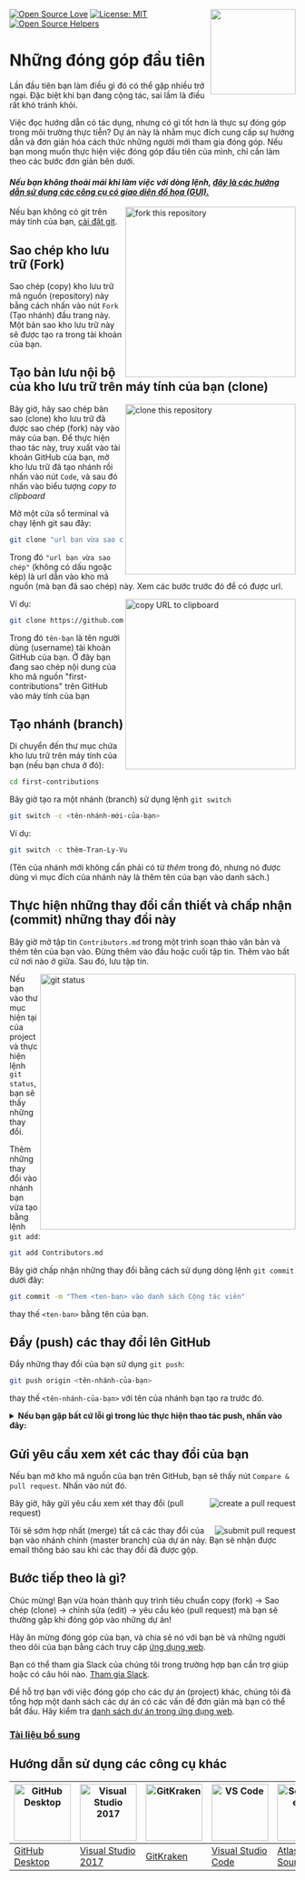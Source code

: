 [![Open Source Love](https://badges.frapsoft.com/os/v1/open-source.svg?v=103)](https://github.com/ellerbrock/open-source-badges/)
[<img align="right" width="150" src="https://firstcontributions.github.io/assets/Readme/join-slack-team.png">](https://join.slack.com/t/firstcontributors/shared_invite/zt-1hg51qkgm-Xc7HxhsiPYNN3ofX2_I8FA)
[![License: MIT](https://img.shields.io/badge/License-MIT-green.svg)](https://opensource.org/licenses/MIT)
[![Open Source Helpers](https://www.codetriage.com/roshanjossey/first-contributions/badges/users.svg)](https://www.codetriage.com/roshanjossey/first-contributions)

# Những đóng góp đầu tiên

Lần đầu tiên bạn làm điều gì đó có thể gặp nhiều trở ngại. Đặc biệt khi bạn đang cộng tác, sai lầm là điều rất khó tránh khỏi. 

Việc đọc hướng dẫn có tác dụng, nhưng có gì tốt hơn là thực sự đóng góp trong môi trường thực tiễn? Dự án này là nhằm mục đích cung cấp sự hướng dẫn và đơn giản hóa cách thức những người mới tham gia đóng góp. Nếu bạn mong muốn thực hiện việc đóng góp đầu tiên của mình, chỉ cần làm theo các bước đơn giản bên dưới.

#### *Nếu bạn không thoải mái khi làm việc với dòng lệnh, [đây là các hướng dẫn sử dụng các công cụ có giao diện đồ họa (GUI).]( #Hướng-dẫn-sử-dụng-các-công-cụ-khác )*

<img align="right" width="300" src="https://firstcontributions.github.io/assets/Readme/fork.png" alt="fork this repository" />

Nếu bạn không có git trên máy tính của bạn, [cài đặt git](https://help.github.com/articles/set-up-git/).

## Sao chép kho lưu trữ (Fork)

Sao chép (copy) kho lưu trữ mã nguồn (repository) này bằng cách nhấn vào nút `Fork` (Tạo nhánh) đầu trang này. Một bản sao kho lưu trữ này sẽ được tạo ra trong tài khoản của bạn.

## Tạo bản lưu nội bộ của kho lưu trữ trên máy tính của bạn (clone)

<img align="right" width="300" src="https://firstcontributions.github.io/assets/Readme/clone.png" alt="clone this repository" />

Bây giờ, hãy sao chép bản sao (clone) kho lưu trữ đã được sao chép (fork) này vào máy của bạn. Để thực hiện thao tác này, truy xuất vào tài khoản GitHub của bạn, mở kho lưu trữ đã tạo nhánh rồi nhấn vào nút `Code`, và sau đó nhấn vào biểu tượng *copy to clipboard*

Mở một cửa sổ terminal và chạy lệnh git sau đây:

```bash
git clone "url bạn vừa sao chép"
```
Trong đó `"url bạn vừa sao chép"` (không có dấu ngoặc kép) là url dẫn vào kho mã nguồn (mà bạn đã sao chép) này. Xem các bước trước đó để có được url.

<img align="right" width="300" src="https://firstcontributions.github.io/assets/Readme/copy-to-clipboard.png" alt="copy URL to clipboard" />

Ví dụ:
```bash
git clone https://github.com/tên-bạn/first-contributions.git
```
Trong đó `tên-bạn` là tên người dùng (username) tài khoản GitHub của bạn. Ở đây bạn đang sao chép nội dung của kho mã nguồn "first-contributions" trên GitHub vào máy tính của bạn

## Tạo nhánh (branch)

Di chuyển đến thư mục chứa kho lưu trữ trên máy tính của bạn (nếu bạn chưa ở đó):

```bash
cd first-contributions
```
Bây giờ tạo ra một nhánh (branch) sử dụng lệnh `git switch`
```bash
git switch -c <tên-nhánh-mới-của-bạn>
```

Ví dụ:
```bash
git switch -c thêm-Tran-Ly-Vu
```
(Tên của nhánh mới không cần phải có từ *thêm* trong đó, nhưng nó được dùng vì mục đích của nhánh này là thêm tên của bạn vào danh sách.)

## Thực hiện những thay đổi cần thiết và chấp nhận (commit) những thay đổi này

Bây giờ mở tập tin `Contributors.md` trong một trình soạn thảo văn bản và thêm tên của bạn vào. Đừng thêm vào đầu hoặc cuối tập tin. Thêm vào bất cứ nơi nào ở giữa. Sau đó, lưu tập tin.

<img align="right" width="450" src="https://firstcontributions.github.io/assets/Readme/git-status.png" alt="git status" />

Nếu bạn vào thư mục hiện tại của project và thực hiện lệnh `git status`, bạn sẽ thấy những thay đổi.

Thêm những thay đổi vào nhánh bạn vừa tạo bằng lệnh `git add`:

```bash
git add Contributors.md
```

Bây giờ chấp nhận những thay đổi bằng cách sử dụng dòng lệnh `git commit` dưới đây:
```bash
git commit -m "Them <ten-ban> vào danh sách Cộng tác viên"
```

thay thế `<ten-ban>` bằng tên của bạn.

## Đẩy (push) các thay đổi lên GitHub

Đẩy những thay đổi của bạn sử dụng `git push`:
```bash
git push origin <tên-nhánh-của-bạn>
```
thay thế `<tên-nhánh-của-bạn>` với tên của nhánh bạn tạo ra trước đó.

<details>
<summary> <strong>Nếu bạn gặp bất cứ lỗi gì trong lúc thực hiện thao tác push, nhấn vào đây:</strong> </summary>

- ### Lỗi xác thực (Authentication Error)
     <pre>remote: Support for password authentication was removed on August 13, 2021. Please use a personal access token instead.
  remote: Please see https://github.blog/2020-12-15-token-authentication-requirements-for-git-operations/ for more information.
  fatal: Authentication failed for 'https://github.com/<your-username>/first-contributions.git/'</pre>
  Truy cập vào [GitHub's tutorial](https://docs.github.com/en/authentication/connecting-to-github-with-ssh/adding-a-new-ssh-key-to-your-github-account) về việc tạo cấu hình khóa SSH cho tài khoản của bạn.

</details>

## Gửi yêu cầu xem xét các thay đổi của bạn

Nếu bạn mở kho mã nguồn của bạn trên GitHub, bạn sẽ thấy nút `Compare & pull request`. Nhấn vào nút đó.

<img style="float: right;" src="https://firstcontributions.github.io/assets/Readme/compare-and-pull.png" alt="create a pull request" />

Bây giờ, hãy gửi yêu cầu xem xét thay đổi (pull request)

<img style="float: right;" src="https://firstcontributions.github.io/assets/Readme/submit-pull-request.png" alt="submit pull request" />

Tôi sẽ sớm hợp nhất (merge) tất cả các thay đổi của bạn vào nhánh chính (master branch) của dự án này. Bạn sẽ nhận được email thông báo sau khi các thay đổi đã được gộp.

## Bước tiếp theo là gì?

Chúc mừng! Bạn vừa hoàn thành quy trình tiêu chuẩn copy (fork) -> Sao chép (clone) -> chỉnh sửa (edit) -> yêu cầu kéo (pull request) mà bạn sẽ thường gặp khi đóng góp vào những dự án!

Hãy ăn mừng đóng góp của bạn, và chia sẻ nó với bạn bè và những người theo dõi của bạn bằng cách truy cập [ứng dụng web](https://roshanjossey.github.io/first-contribution/#social-share).

Bạn có thể tham gia Slack của chúng tôi trong trường hợp bạn cần trợ giúp hoặc có câu hỏi nào. [Tham gia Slack](https://join.slack.com/t/firstcontributors/shared_invite/zt-1hg51qkgm-Xc7HxhsiPYNN3ofX2_I8FA).

Để hỗ trợ bạn với việc đóng góp cho các dự án (project) khác, chúng tôi đã tổng hợp một danh sách các dự án có các vấn đề đơn giản mà bạn có thể bắt đầu. Hãy kiểm tra [danh sách dự án trong ứng dụng web](https://firstcontributions.github.io/#project-list).

### [Tài liệu bổ sung](../additional-material/git_workflow_scenarios/additional-material.md)

## Hướng dẫn sử dụng  các công cụ khác

| <a href="../gui-tool-tutorials/github-desktop-tutorial.md"><img alt="GitHub Desktop" src="https://desktop.github.com/images/desktop-icon.svg" width="100"></a> | <a href="../gui-tool-tutorials/github-windows-vs2017-tutorial.md"><img alt="Visual Studio 2017" src="https://upload.wikimedia.org/wikipedia/commons/c/cd/Visual_Studio_2017_Logo.svg" width="100"></a> | <a href="../gui-tool-tutorials/gitkraken-tutorial.md"><img alt="GitKraken" src="https://firstcontributions.github.io/assets/gui-tool-tutorials/gitkraken-tutorial/gk-icon.png" width="100"></a> | <a href="../gui-tool-tutorials/github-windows-vs-code-tutorial.md"><img alt="VS Code" src="https://upload.wikimedia.org/wikipedia/commons/1/1c/Visual_Studio_Code_1.35_icon.png" width=100></a> | <a href="../gui-tool-tutorials/sourcetree-macos-tutorial.md"><img alt="Sourcetree App" src="https://wac-cdn.atlassian.com/dam/jcr:81b15cde-be2e-4f4a-8af7-9436f4a1b431/Sourcetree-icon-blue.svg" width=100></a> | <a href="../gui-tool-tutorials/github-windows-intellij-tutorial.md"><img alt="IntelliJ IDEA" src="https://upload.wikimedia.org/wikipedia/commons/thumb/9/9c/IntelliJ_IDEA_Icon.svg/512px-IntelliJ_IDEA_Icon.svg.png" width=100></a> |
| --- | --- | --- | --- | --- | --- |
| [GitHub Desktop](../gui-tool-tutorials/github-desktop-tutorial.md) | [Visual Studio 2017](../gui-tool-tutorials/github-windows-vs2017-tutorial.md) | [GitKraken](../gui-tool-tutorials/gitkraken-tutorial.md) | [Visual Studio Code](../gui-tool-tutorials/github-windows-vs-code-tutorial.md) | [Atlassian Sourcetree](../gui-tool-tutorials/sourcetree-macos-tutorial.md) | [IntelliJ IDEA](../gui-tool-tutorials/github-windows-intellij-tutorial.md) |
